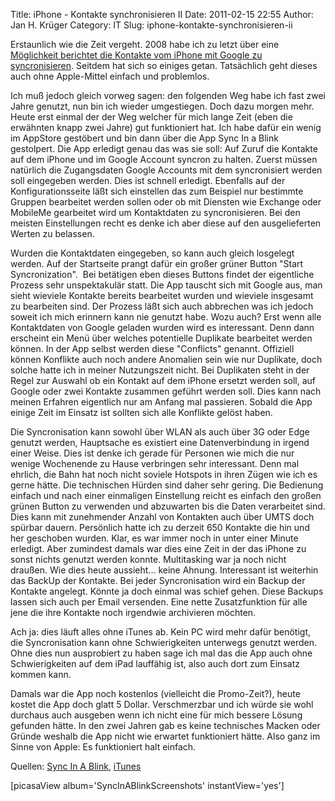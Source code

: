 Title: iPhone - Kontakte synchronisieren II
Date: 2011-02-15 22:55
Author: Jan H. Krüger
Category: IT
Slug: iphone-kontakte-synchronisieren-ii

Erstaunlich wie die Zeit vergeht. 2008 habe ich zu letzt über eine
[Möglichkeit berichtet die Kontakte vom iPhone mit Google zu
syncronisieren][]. Seitdem hat sich so einiges getan. Tatsächlich geht
dieses auch ohne Apple-Mittel einfach und problemlos.  
  
Ich muß jedoch gleich vorweg sagen: den folgenden Weg habe ich fast zwei
Jahre genutzt, nun bin ich wieder umgestiegen. Doch dazu morgen mehr.
Heute erst einmal der der Weg welcher für mich lange Zeit (eben die
erwähnten knapp zwei Jahre) gut funktioniert hat. Ich habe dafür ein
wenig im AppStore gestöbert und bin dann über die App Sync In a Blink
gestolpert. Die App erledigt genau das was sie soll: Auf Zuruf die
Kontakte auf dem iPhone und im Google Account syncron zu halten. Zuerst
müssen natürlich die Zugangsdaten Google Accounts mit dem syncronisiert
werden soll eingegeben werden. Dies ist schnell erledigt. Ebenfalls auf
der Konfigurationsseite läßt sich einstellen das zum Beispiel nur
bestimmte Gruppen bearbeitet werden sollen oder ob mit Diensten wie
Exchange oder MobileMe gearbeitet wird um Kontaktdaten zu
syncronisieren. Bei den meisten Einstellungen recht es denke ich aber
diese auf den ausgelieferten Werten zu belassen.  
  
<a name="more"></a>  
  
Wurden die Kontaktdaten eingegeben, so kann auch gleich losgelegt
werden. Auf der Startseite prangt dafür ein großer grüner Button "Start
Syncronization".  Bei betätigen eben dieses Buttons findet der
eigentliche Prozess sehr unspektakulär statt. Die App tauscht sich mit
Google aus, man sieht wieviele Kontakte bereits bearbeitet wurden und
wieviele insgesamt zu bearbeiten sind. Der Prozess läßt sich auch
abbrechen was ich jedoch soweit ich mich erinnern kann nie genutzt habe.
Wozu auch? Erst wenn alle Kontaktdaten von Google geladen wurden wird es
interessant. Denn dann erscheint ein Menü über welches potentielle
Duplikate bearbeitet werden können. In der App selbst werden diese
"Conflicts" genannt. Offiziell können Konflikte auch noch andere
Anomalien sein wie nur Duplikate, doch solche hatte ich in meiner
Nutzungszeit nicht. Bei Duplikaten steht in der Regel zur Auswahl ob ein
Kontakt auf dem iPhone ersetzt werden soll, auf Google oder zwei
Kontakte zusammen geführt werden soll. Dies kann nach meinen Erfahren
eigentlich nur am Anfang mal passieren. Sobald die App einige Zeit im
Einsatz ist sollten sich alle Konflikte gelöst haben.  
  
Die Syncronisation kann sowohl über WLAN als auch über 3G oder Edge
genutzt werden, Hauptsache es existiert eine Datenverbindung in irgend
einer Weise. Dies ist denke ich gerade für Personen wie mich die nur
wenige Wochenende zu Hause verbringen sehr interessant. Denn mal
ehrlich, die Bahn hat noch nicht soviele Hotspots in ihren Zügen wie ich
es gerne hätte. Die technischen Hürden sind daher sehr gering. Die
Bedienung einfach und nach einer einmaligen Einstellung reicht es
einfach den großen grünen Button zu verwenden und abzuwarten bis die
Daten verarbeitet sind. Dies kann mit zunehmender Anzahl von Kontakten
auch über UMTS doch spürbar dauern. Persönlich hatte ich zu derzeit 650
Kontakte die hin und her geschoben wurden. Klar, es war immer noch in
unter einer Minute erledigt. Aber zumindest damals war dies eine Zeit in
der das iPhone zu sonst nichts genutzt werden konnte. Multitasking war
ja noch nicht draußen. Wie dies heute aussieht... keine Ahnung.
Interessant ist weiterhin das BackUp der Kontakte. Bei jeder
Syncronisation wird ein Backup der Kontakte angelegt. Könnte ja doch
einmal was schief gehen. Diese Backups lassen sich auch per Email
versenden. Eine nette Zusatzfunktion für alle jene die ihre Kontakte
noch irgendwie archivieren möchten.  
  
Ach ja: dies läuft alles ohne iTunes ab. Kein PC wird mehr dafür
benötigt, die Syncronisation kann ohne Schwierigkeiten unterwegs genutzt
werden. Ohne dies nun ausprobiert zu haben sage ich mal das die App auch
ohne Schwierigkeiten auf dem iPad lauffähig ist, also auch dort zum
Einsatz kommen kann.  
  
Damals war die App noch kostenlos (vielleicht die Promo-Zeit?), heute
kostet die App doch glatt 5 Dollar. Verschmerzbar und ich würde sie wohl
durchaus auch ausgeben wenn ich nicht eine für mich bessere Lösung
gefunden hätte. In den zwei Jahren gab es keine technisches Macken oder
Gründe weshalb die App nicht wie erwartet funktioniert hätte. Also ganz
im Sinne von Apple: Es funktioniert halt einfach.  
  
Quellen: [Sync In A Blink][], [iTunes][]  
  
[picasaView album='SyncInABlinkScreenshots' instantView='yes']

  [Möglichkeit berichtet die Kontakte vom iPhone mit Google zu
  syncronisieren]: http://www.janhkrueger.de/blog/2008/07/22/iphone-kontakte-synchronisieren-moeglich/
  [Sync In A Blink]: http://www.syncinablink.com/syncinablink.aspx
    "Link zum Hersteller von Sync In A Blink"
  [iTunes]: http://itunes.apple.com/us/app/sync-in-a-blink/id290171875?mt=8
